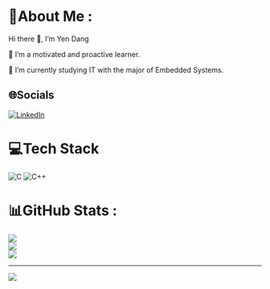 # 💫About Me :
Hi there 👋, I’m Yen Dang

🔭 I’m a motivated and proactive learner.

🌱 I’m currently studying IT with the major of Embedded Systems.

## 🌐Socials
[![LinkedIn](https://img.shields.io/badge/LinkedIn-%230077B5.svg?logo=linkedin&logoColor=white)](https://linkedin.com/in/https://www.linkedin.com/in/yen-dang-9b398821b/) 

# 💻Tech Stack
![C](https://img.shields.io/badge/c-%2300599C.svg?style=plastic&logo=c&logoColor=white) ![C++](https://img.shields.io/badge/c++-%2300599C.svg?style=plastic&logo=c%2B%2B&logoColor=white)
# 📊GitHub Stats :
![](https://github-readme-stats.vercel.app/api?username=Yendang1206&theme=great-gatsby&hide_border=false&include_all_commits=false&count_private=false)<br/>
![](https://github-readme-streak-stats.herokuapp.com/?user=Yendang1206&theme=great-gatsby&hide_border=false)<br/>
![](https://github-readme-stats.vercel.app/api/top-langs/?username=Yendang1206&theme=great-gatsby&hide_border=false&include_all_commits=false&count_private=false&layout=compact)

---
[![](https://visitcount.itsvg.in/api?id=Yendang1206&icon=4&color=1)](https://visitcount.itsvg.in)
